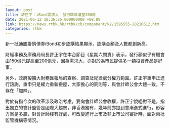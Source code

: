 ```yaml
---
layout: post
title: 許正宇：iBond需求大　發行額或增至200億
date: 2021-06-12 10:36:26.000000000 +08:00
link: https://news.rthk.hk/rthk/ch/component/k2/1595555-20210612.htm
categories: rthk
---
```


新一批通脹掛鈎債券iBond初步認購結果顯示，認購金額及人數都創新高。

財經事務及庫務局局長許正宇在本台節目《星期六問責》表示，發行額似乎有機會由150億元提高至200億元，因為需求大，亦對於為市民提供多一類投資產品是好事。

另外，政府擬擴大財務匯報局的查察、調查及紀律處分權力範圍。許正宇重申正進行諮詢，重申只是權力重新搬屋，大家擔心的罰則等，與會計師公會大體一致，不存在「加辣」。

對於有指今次的改革涉及政治考慮，要向會計師公會收權，許正宇說絕對不是，指出獨立的會計監管是國際大趨勢，非香港獨有，幾年前亦提到會漸進式進行，形容方案是多贏，對會計師樓有好處，可改變進行上市及非上市公司審計時，面對兩批監管機構等情況。
